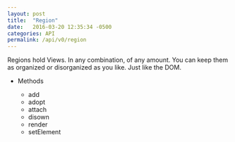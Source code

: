 ```yaml
---
layout: post
title:  "Region"
date:   2016-03-20 12:35:34 -0500
categories: API
permalink: /api/v0/region
---
```



<p class="center-align">Regions hold Views. In any combination, of any amount. You can keep them as organized or disorganized as you like. Just like the DOM.</p>

<ul class="list">
    <li class="list-item">Methods</li>
    <ul class="list">
        <li class="list-item">add</li>
        <li class="list-item">adopt</li>
        <li class="list-item">attach</li>
        <li class="list-item">disown</li>
        <li class="list-item">render</li>
        <li class="list-item">setElement</li>
    </ul>
</ul>